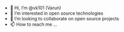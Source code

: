 - 👋 Hi, I’m @vk101 (Varun)
- 👀 I’m interested in open source technologies
- 💞️ I’m looking to collaborate on open source projects
- 📫 How to reach me ...

<!---
vk101/vk101 is a ✨ special ✨ repository because its `README.md` (this file) appears on your GitHub profile.
You can click the Preview link to take a look at your changes.
--->
